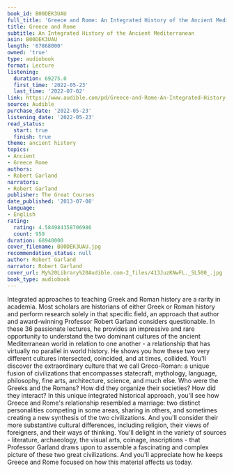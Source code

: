 ```yaml
---
book_id: B00DEK3UAU
full_title: 'Greece and Rome: An Integrated History of the Ancient Mediterranean'
title: Greece and Rome
subtitle: An Integrated History of the Ancient Mediterranean
asin: B00DEK3UAU
length: '67868000'
owned: 'true'
type: audiobook
format: Lecture
listening:
  duration: 69275.0
  first_time: '2022-05-23'
  last_time: '2022-07-02'
link: https://www.audible.com/pd/Greece-and-Rome-An-Integrated-History-of-the-Ancient-Mediterranean-Audiobook/B00DEK3UAU
source: Audible
purchase_date: '2022-05-23'
listening_date: '2022-05-23'
read_status:
  start: true
  finish: true
theme: ancient history
topics:
- Ancient
- Greece Rome
authors:
- Robert Garland
narrators:
- Robert Garland
publisher: The Great Courses
date_published: '2013-07-08'
language:
- English
rating:
  rating: 4.584984358706986
  count: 959
duration: 68940000
cover_filename: B00DEK3UAU.jpg
recommendation_status: null
author: Robert Garland
narrator: Robert Garland
cover_url: My%20Library%20Audible.com-2_files/413JuzKNwFL._SL500_.jpg
book_type: audiobook
---
```

Integrated approaches to teaching Greek and Roman history are a rarity in academia. Most scholars are historians of either Greek or Roman history and perform research solely in that specific field, an approach that author and award-winning Professor Robert Garland considers questionable.
In these 36 passionate lectures, he provides an impressive and rare opportunity to understand the two dominant cultures of the ancient Mediterranean world in relation to one another - a relationship that has virtually no parallel in world history. He shows you how these two very different cultures intersected, coincided, and at times, collided.
You'll discover the extraordinary culture that we call Greco-Roman: a unique fusion of civilizations that encompasses statecraft, mythology, language, philosophy, fine arts, architecture, science, and much else. Who were the Greeks and the Romans? How did they organize their societies? How did they interact?
In this unique integrated historical approach, you'll see how Greece and Rome's relationship resembled a marriage: two distinct personalities competing in some areas, sharing in others, and sometimes creating a new synthesis of the two civilizations. And you'll consider their more substantive cultural differences, including religion, their views of foreigners, and their ways of thinking.
You'll delight in the variety of sources - literature, archaeology, the visual arts, coinage, inscriptions - that Professor Garland draws upon to assemble a fascinating and complex picture of these two great civilizations. And you'll appreciate how he keeps Greece and Rome focused on how this material affects us today.

